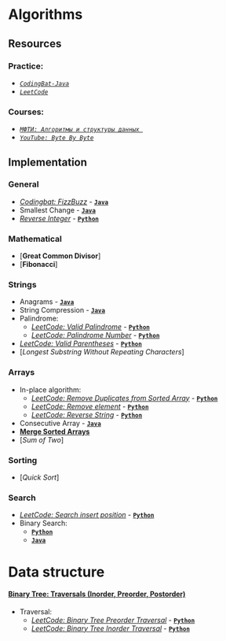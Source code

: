 # Algorithms

<!-- https://github.com/sergius-la/Algorithms-Python/tree/master/LeetCode/ -->
<!-- https://github.com/sergius-la/Algorithms-Java/tree/master/src/main/java/ByteByByte/ -->

## Resources

### Practice:

- [_`CodingBat-Java`_](https://github.com/sergius-la/CodingBat-Java)
- [_`LeetCode`_](https://leetcode.com/)

### Courses:

- [_`МФТИ: Алгоритмы и структуры данных `_](https://www.youtube.com/playlist?list=PLRDzFCPr95fK7tr47883DFUbm4GeOjjc0)
- [_`YouTube: Byte By Byte`_](https://www.youtube.com/watch?v=c0OMPDLef08&list=PLNmW52ef0uwsjnM06LweaYEZr-wjPKBnj)

## Implementation

### General

- [_Codingbat: FizzBuzz_](https://codingbat.com/prob/p115243?parent=/doc/practice/fizzbuzz-code.html) - [__`Java`__](https://github.com/sergius-la/Algorithms-Java/tree/master/src/main/java/ByteByByte/FizzBuzz.java)
- Smallest Change - [__`Java`__](https://github.com/sergius-la/Algorithms-Java/tree/master/src/main/java/ByteByByte/SmallestChange.java)
- [_Reverse Integer_](https://leetcode.com/problems/reverse-integer/) - [__`Python`__](https://github.com/sergius-la/Algorithms-Python/tree/master/LeetCode/reverse_integer.py)

### Mathematical

- [__Great Common Divisor__]
- [__Fibonacci__]

### Strings

- Anagrams - [__`Java`__](https://github.com/sergius-la/Algorithms-Java/tree/master/src/main/java/ByteByByte/Anagrams.java)
- String Compression - [__`Java`__](https://github.com/sergius-la/Algorithms-Java/tree/master/src/main/java/ByteByByte/StringCompression)
- Palindrome:
    - [_LeetCode: Valid Palindrome_](https://leetcode.com/problems/valid-palindrome/) - [__`Python`__](https://github.com/sergius-la/Algorithms-Python/tree/master/LeetCode/valid_palindrome.py)
    - [_LeetCode: Palindrome Number_](https://leetcode.com/problems/palindrome-number/) - [__`Python`__](https://github.com/sergius-la/Algorithms-Python/tree/master/LeetCode/palindrome_number.py)
- [_LeetCode: Valid Parentheses_](https://leetcode.com/problems/valid-parentheses/) - [__`Python`__](https://github.com/sergius-la/Algorithms-Python/tree/master/LeetCode/valid_parentheses.py)
- [_Longest Substring Without Repeating Characters_]

### Arrays

- In-place algorithm:
    - [_LeetCode: Remove Duplicates from Sorted Array_](https://leetcode.com/problems/remove-duplicates-from-sorted-array/) - [__`Python`__](https://github.com/sergius-la/Algorithms-Python/tree/master/LeetCode/valid_palindrome.py)
    - [_LeetCode: Remove element_](https://leetcode.com/problems/remove-element/) - [__`Python`__](https://github.com/sergius-la/Algorithms-Python/tree/master/LeetCode/valid_parentheses.py)
    - [_LeetCode: Reverse String_](https://leetcode.com/problems/reverse-string/) - [__`Python`__](https://github.com/sergius-la/Algorithms-Python/tree/master/LeetCode/reverse_string.py)
- Consecutive Array - [__`Java`__](https://github.com/sergius-la/Algorithms-Java/tree/master/src/main/java/ByteByByte/ConsecutiveArray.java)
- [__Merge Sorted Arrays__](https://github.com/sergius-la/Algorithms-Python/tree/master/mfti/lecture9/merge_sorted_arrays.py)
- [_Sum of Two_]

### Sorting

- [_Quick Sort_]

### Search

- [_LeetCode: Search insert position_](https://leetcode.com/problems/search-insert-position/submissions/) - [__`Python`__](https://github.com/sergius-la/Algorithms-Python/tree/master/LeetCode/search_insert_position.py)
- Binary Search: 
  - [__`Python`__](https://github.com/sergius-la/Algorithms-Python/tree/master/mfti/lecture10/binary_search.py)
  - [__`Java`__](https://github.com/sergius-la/Algorithms-Java/blob/master/src/main/java/search/numbers/BinarySearch.java) 

# Data structure

#### [Binary Tree: Traversals (Inorder, Preorder, Postorder)](https://github.com/sergius-la/Algorithms-Python/blob/master/Data_Structure/binary_trees.py)

- Traversal:
    - [_LeetCode: Binary Tree Preorder Traversal_](https://leetcode.com/problems/binary-tree-preorder-traversal/) - [__`Python`__](https://github.com/sergius-la/Algorithms-Python/tree/master/LeetCode/binary_tree_preorder_traversal.py)
    - [_LeetCode: Binary Tree Inorder Traversal_](https://leetcode.com/problems/binary-tree-inorder-traversal/) - [__`Python`__](https://github.com/sergius-la/Algorithms-Python/tree/master/LeetCode/binary_tree_inorder_traversal.py)

<!-- Линейные структуры данных -->
<!-- Stack: Stack pointer, push, pop -->
<!-- Queue: Head pointer, Tail pointer, push, pop -->
<!-- Deque / deck: -->
<!-- Списки / Linked List: Only next односвязный список; Next, Previos двухсвязный списокь, Add to head, Add to Tail,  -->

<!-- (((x % y) + y) % y) Безопасное модуль по отрицательному числу -->